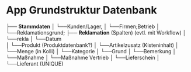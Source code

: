 # App Grundstruktur Datenbank

  ├── **Stammdaten**
  │   └──Kunden/Lager, 
  │   └──Firmen;Betrieb 
  │   └──Reklamationsgrund; 
  ├── **Reklamation** (Spalten) (evtl. mit Workflow)
  │    └──rekla
  │       └──Datum <br>
  │       └──Produkt (Produktdatenbank?)
  │       └──Artikelzusatz (Kisteninhalt)
  │       └──Menge (in Kolli)
  │       └──Kategorie
  │       └──Grund
  │       └──Bemerkung
  │       └──Maßnahme
  │       └──Maßnahme Vertrieb
  │       └──Lieferschein
  │       └──Lieferant (UNIQUE)
